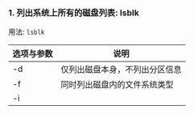 ### 1. 列出系统上所有的磁盘列表: lsblk
用法: `lsblk `

|选项与参数|说明|
|-|-|
|-d|仅列出磁盘本身，不列出分区信息|
|-f|同时列出磁盘内的文件系统类型|
|-i||